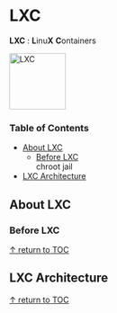 # LXC 
**LXC** : **L**inu**X** **C**ontainers

<img width="100" alt="LXC" src="https://user-images.githubusercontent.com/48475824/80469614-c2c69b80-897b-11ea-873d-d6c816f8f62c.png">

### Table of Contents

- [About LXC](#about-lxc)
  - [Before LXC](#before-lxc)  
    chroot jail
- [LXC Architecture](#lxc-architecture)

## About LXC

### Before LXC

[↑ return to TOC](#table-of-contents)

## LXC Architecture

[↑ return to TOC](#table-of-contents)
